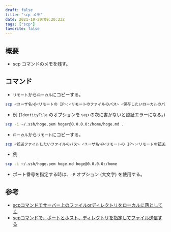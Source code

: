 ```yaml
---
draft: false
title: "scp メモ"
date: 2021-10-20T09:20:23Z
tags: ["scp"]
favorite: false
---
```


## 概要

- scp コマンドのメモを残す。

## コマンド

- `リモート`から`ローカル`にコピーする。

```bash
scp <ユーザ名>@<リモートの IP>:<リモートのファイルのパス> <保存したいローカルのパス>
```

- 例 (`IdentityFile` のオプションを scp の次に書かないと認証エラーになる。)

```bash
scp -i ~/.ssh/hoge.pem hoger@0.0.0.0:/home/hoge.md .
```

- `ローカル`から`リモート`にコピーする。

```bash
scp <転送ファイルしたいファイルのパス> <ユーザ名>@<リモートの IP>:<リモートの転送先のパス>
```

- 例

```bash
scp -i ~/.ssh/hoge.pem hoge.md hoge@0.0.0.0:/home
```

- ポート番号を指定する時は、`-P` オプション (大文字) を使用する。

## 参考

- [scpコマンドでサーバー上のファイルorディレクトリをローカルに落としてく](https://qiita.com/katsukii/items/225cd3de6d3d06a9abcb)
- [scpコマンドで、ポートとホスト、ディレクトリを指定してファイル送信する](https://qiita.com/2ko2ko/items/fe3bd0d37d04d21344db)
